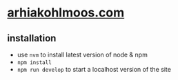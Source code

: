 # [arhiakohlmoos.com](http://arhiakohlmoos.com)

## installation
* use `nvm` to install latest version of node & npm
* `npm install`
* `npm run develop` to start a localhost version of the site
